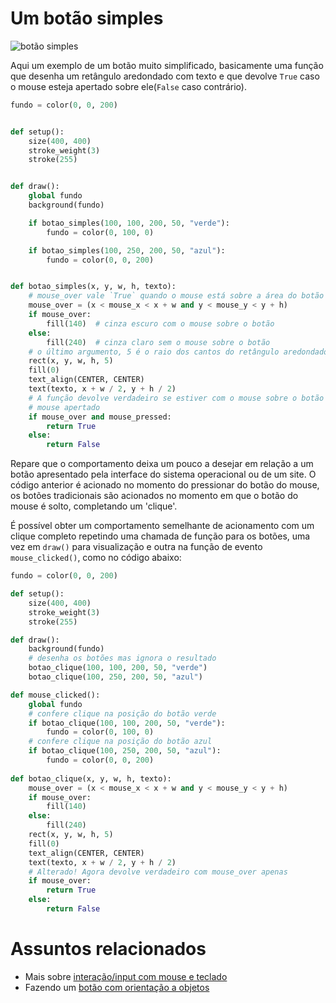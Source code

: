 # Um botão simples

![botão simples](assets/botao_simples.gif)

Aqui um exemplo de um botão muito simplificado, basicamente uma função que desenha um retângulo aredondado com texto e que devolve `True` caso o mouse esteja apertado sobre ele(`False` caso contrário).

```python
fundo = color(0, 0, 200)


def setup():
    size(400, 400)
    stroke_weight(3)
    stroke(255)


def draw():
    global fundo
    background(fundo)

    if botao_simples(100, 100, 200, 50, "verde"):
        fundo = color(0, 100, 0)

    if botao_simples(100, 250, 200, 50, "azul"):
        fundo = color(0, 0, 200)


def botao_simples(x, y, w, h, texto):
    # mouse_over vale `True` quando o mouse está sobre a área do botão
    mouse_over = (x < mouse_x < x + w and y < mouse_y < y + h)
    if mouse_over:
        fill(140)  # cinza escuro com o mouse sobre o botão
    else:
        fill(240)  # cinza claro sem o mouse sobre o botão
    # o último argumento, 5 é o raio dos cantos do retângulo aredondado
    rect(x, y, w, h, 5)
    fill(0)
    text_align(CENTER, CENTER)
    text(texto, x + w / 2, y + h / 2)
    # A função devolve verdadeiro se estiver com o mouse sobre o botão E o
    # mouse apertado
    if mouse_over and mouse_pressed:
        return True
    else:
        return False
 ```
    
Repare que o comportamento deixa um pouco a desejar em relação a um botão apresentado pela interface do sistema operacional ou de um site. O código anterior é acionado no momento do pressionar do botão do mouse, os botões tradicionais são acionados no momento em que o botão do mouse é solto, completando um 'clique'.
    
É possível obter um comportamento semelhante de acionamento com um clique completo repetindo uma chamada de função para os botões, uma vez em `draw()` para visualização e outra na função de evento `mouse_clicked()`, como no código abaixo:
    
```python
fundo = color(0, 0, 200)

def setup():
    size(400, 400)
    stroke_weight(3)
    stroke(255)

def draw():
    background(fundo)
    # desenha os botões mas ignora o resultado
    botao_clique(100, 100, 200, 50, "verde")
    botao_clique(100, 250, 200, 50, "azul")

def mouse_clicked():
    global fundo
    # confere clique na posição do botão verde
    if botao_clique(100, 100, 200, 50, "verde"): 
        fundo = color(0, 100, 0)
    # confere clique na posição do botão azul
    if botao_clique(100, 250, 200, 50, "azul"): 
        fundo = color(0, 0, 200)
                        
def botao_clique(x, y, w, h, texto):
    mouse_over = (x < mouse_x < x + w and y < mouse_y < y + h)
    if mouse_over:
        fill(140)
    else:
        fill(240)
    rect(x, y, w, h, 5)
    fill(0)
    text_align(CENTER, CENTER)
    text(texto, x + w / 2, y + h / 2)
    # Alterado! Agora devolve verdadeiro com mouse_over apenas
    if mouse_over:
        return True
    else:
        return False
```

# Assuntos relacionados

- Mais sobre [interação/input com mouse e teclado](input_py.md)
- Fazendo um [botão com orientação a objetos](botao_com_OO.md)
